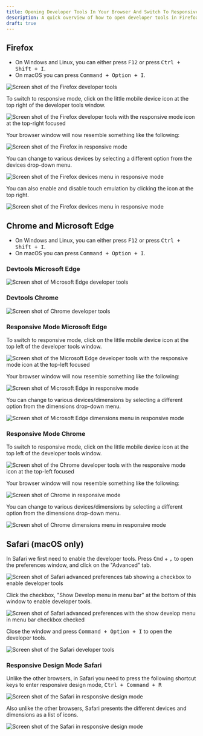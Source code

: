 ```yaml
---
title: Opening Developer Tools In Your Browser And Switch To Responsive Mode
description: A quick overview of how to open developer tools in Firefox, Edge, Chrome and Safari on desktop.
draft: true
---
```


## Firefox

- On Windows and Linux, you can either press <kbd>F12</kbd> or press <kbd>Ctrl<kbd> + </kbd>Shift<kbd> + </kbd>I</kbd>.
- On macOS you can press <kbd>Command<kbd> + </kbd>Option<kbd> + </kbd>I</kbd>.

![Screen shot of the Firefox developer tools](/assets/media/devtools/firefox.png)

To switch to responsive mode, click on the little mobile device icon at the top right of the developer tools window.

![Screen shot of the Firefox developer tools with the responsive mode icon at the top-right focused](/assets/media/devtools/firefox-responsive-mode-icon.png)

Your browser window will now resemble something like the following:

![Screen shot of the Firefox in responsive mode](/assets/media/devtools/firefox-responsive-mode.png)

You can change to various devices by selecting a different option from the devices drop-down menu.

![Screen shot of the Firefox devices menu in responsive mode](/assets/media/devtools/firefox-responsive-mode-devices.png)

You can also enable and disable touch emulation by clicking the icon at the top right.

![Screen shot of the Firefox devices menu in responsive mode](/assets/media/devtools/firefox-responsive-mode-touch.png)

## Chrome and Microsoft Edge

- On Windows and Linux, you can either press <kbd>F12</kbd> or press <kbd>Ctrl<kbd> + </kbd>Shift<kbd> + </kbd>I</kbd>.
- On macOS you can press <kbd>Command<kbd> + </kbd>Option<kbd> + </kbd>I</kbd>.

### Devtools Microsoft Edge

![Screen shot of Microsoft Edge developer tools](/assets/media/devtools/edge.png)

### Devtools Chrome

![Screen shot of Chrome developer tools](/assets/media/devtools/chrome.png)

### Responsive Mode Microsoft Edge

To switch to responsive mode, click on the little mobile device icon at the top left of the developer tools window.

![Screen shot of the Microsoft Edge developer tools with the responsive mode icon at the top-left focused](/assets/media/devtools/edge-responsive-mode-icon.png)

Your browser window will now resemble something like the following:

![Screen shot of Microsoft Edge in responsive mode](/assets/media/devtools/edge-responsive-mode.png)

You can change to various devices/dimensions by selecting a different option from the dimensions drop-down menu.

![Screen shot of Microsoft Edge dimensions menu in responsive mode](/assets/media/devtools/edge-responsive-mode-devices.png)

### Responsive Mode Chrome

To switch to responsive mode, click on the little mobile device icon at the top left of the developer tools window.

![Screen shot of the Chrome developer tools with the responsive mode icon at the top-left focused](/assets/media/devtools/chrome-responsive-mode-icon.png)

Your browser window will now resemble something like the following:

![Screen shot of Chrome in responsive mode](/assets/media/devtools/chrome-responsive-mode.png)

You can change to various devices/dimensions by selecting a different option from the dimensions drop-down menu.

![Screen shot of Chrome dimensions menu in responsive mode](/assets/media/devtools/chrome-responsive-mode-devices.png)

## Safari (macOS only)

In Safari we first need to enable the developer tools. Press <kbd>Cmd</kbd> + <kbd>,</kbd> to open the preferences window, and click on the "Advanced" tab.

![Screen shot of Safari advanced preferences tab showing a checkbox to enable developer tools](/assets/media/devtools/safari-advanced-preferences.png)

Click the checkbox, "Show Develop menu in menu bar" at the bottom of this window to enable developer tools.

![Screen shot of Safari advanced preferences with the show develop menu in menu bar checkbox checked](/assets/media/devtools/safari-develop-menu-checked.png)

Close the window and press <kbd>Command<kbd> + </kbd>Option<kbd> + </kbd>I</kbd> to open the developer tools.

![Screen shot of the Safari developer tools](/assets/media/devtools/safari.png)

### Responsive Design Mode Safari

Unlike the other browsers, in Safari you need to press the following shortcut keys to enter responsive design mode, <kbd>Ctrl<kbd> + </kbd>Command<kbd> + </kbd>R</kbd>

![Screen shot of the Safari in responsive design mode](/assets/media/devtools/safari-responsive.png)

Also unlike the other browsers, Safari presents the different devices and dimensions as a list of icons.

![Screen shot of the Safari in responsive design mode](/assets/media/devtools/safari-responsive-icons.png)
